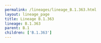 ```yaml
---
permalink: /lineages/lineage_B.1.363.html
layout: lineage_page
title: Lineage B.1.363
lineage: B.1.363
parent: B.1
children: ['B.1.363']
---
```

